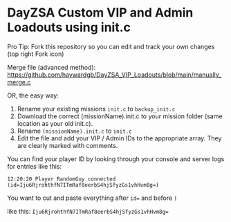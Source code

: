 # DayZSA Custom VIP and Admin Loadouts using init.c

Pro Tip: Fork this repository so you can edit and track your own changes (top right Fork icon)

Merge file (advanced method): https://github.com/haywardgb/DayZSA_VIP_Loadouts/blob/main/manually_merge.c

OR, the easy way:

1. Rename your existing missions `init.c` to `backup_init.c` 
2. Download the correct (missionName).init.c to your mission folder (same location as your old init.c).
3. Rename `(missionName).init.c` to `init.c`
4. Edit the file and add your VIP / Admin IDs to the appropriate array. They are clearly marked with comments. 

You can find your player ID by looking through your console and server logs for entries like this:
	
	12:20:20 Player RandomGuy connected (id=Iju6RjrohthfN7ITmRaf8eerbS4hjSfyzGs1vhHvm8g=)
	
You want to cut and paste everything after `id=` and before `)`
	
like this: `Iju6RjrohthfN7ITmRaf8eerbS4hjSfyzGs1vhHvm8g=`

